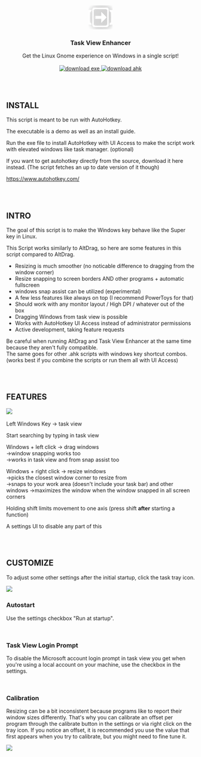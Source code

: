  <p align="center">
  <img src="https://github.com/tilse/task-view-enhancer/blob/main/icons/large_icon.png?raw=true" height="64">
  <h3 align="center">Task View Enhancer</h3>
  <p align="center">
    Get the Linux Gnome experience on Windows in a single script!
    <br><br>
    <a href="https://github.com/tilse/task-view-enhancer/releases/latest/download/task.view.enhancer.ahk">
      <img src="https://user-images.githubusercontent.com/59397795/201736133-299ca540-4d6f-4ddc-9817-91cceee5f5fa.png" alt="download exe" style="width:150px;"/>
    </a>
    <a href="https://github.com/tilse/task-view-enhancer/releases/latest/download/task.view.enhancer.exe">
      <img src="https://user-images.githubusercontent.com/59397795/201736142-e82b854f-e7c9-47ee-830c-0d465174eca6.png" alt="download ahk" style="width:150px;"/>
    </a>
  </p>
</p>

<br>
<br>

## INSTALL

This script is meant to be run with AutoHotkey.

The executable is a demo as well as an install guide.

Run the exe file to install AutoHotkey with UI Access to make the script work with elevated windows like task manager. (optional)

If you want to get autohotkey directly from the source, download it here instead. (The script fetches an up to date version of it though)

https://www.autohotkey.com/

<br>
<br>

## INTRO

The goal of this script is to make the Windows key behave like the Super key in Linux.

This Script works similarly to AltDrag, so here are some features in this script compared to AltDrag.<br>
- Resizing is much smoother (no noticable difference to dragging from the window corner)
- Resize snapping to screen borders AND other programs + automatic fullscreen
- windows snap assist can be utilized (experimental)
- A few less features like always on top (I recommend PowerToys for that)
- Should work with any monitor layout / High DPI / whatever out of the box
- Dragging Windows from task view is possible
- Works with AutoHotkey UI Access instead of administrator permissions
- Active development, taking feature requests

Be careful when running AltDrag and Task View Enhancer at the same time because they aren't fully compatible.<br>
The same goes for other .ahk scripts with windows key shortcut combos. (works best if you combine the scripts or run them all with UI Access)

<br>
<br>

## FEATURES

<img src="https://user-images.githubusercontent.com/59397795/201737451-f95562a3-d664-4dd4-9f7f-c4d210a5a6a5.gif" height="300">

Left Windows Key -> task view

Start searching by typing in task view

Windows + left click -> drag windows <br>
->window snapping works too<br>
->works in task view and from snap assist too

Windows + right click -> resize windows<br>
->picks the closest window corner to resize from<br>
->snaps to your work area (doesn't include your task bar) and other windows
->maximizes the window when the window snapped in all screen corners

Holding shift limits movement to one axis (press shift **after** starting a function)

A settings UI to disable any part of this

<br>
<br>

## CUSTOMIZE

To adjust some other settings after the initial startup, click the task tray icon.

<img src="https://user-images.githubusercontent.com/59397795/201527057-b707a59e-5fb8-440a-bd32-eea5bada6ca2.png" height="400">

<br>

<h3>Autostart</h3>

Use the settings checkbox "Run at startup".

<br>

<h3>Task View Login Prompt</h3>

To disable the Microsoft account login prompt in task view you get when you're using a local account on your machine, use the checkbox in the settings.

<br>

<h3>Calibration</h3>

Resizing can be a bit inconsistent because programs like to report their window sizes differently. That's why you can calibrate an offset per program through the calibrate button in the settings or via right click on the tray icon.
If you notice an offset, it is recommended you use the value that first appears when you try to calibrate, but you might need to fine tune it.

<img src="https://user-images.githubusercontent.com/59397795/199568391-84d39ba8-8b9c-4553-886f-305b9af105ce.png" height="200">
